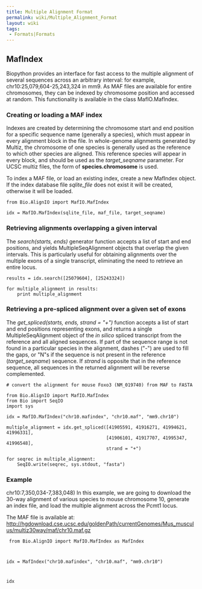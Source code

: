 ```yaml
---
title: Multiple Alignment Format
permalink: wiki/Multiple_Alignment_Format
layout: wiki
tags:
 - Formats|Formats
---
```


MafIndex
--------

Biopython provides an interface for fast access to the multiple
alignment of several sequences across an arbitrary interval: for
example, chr10:25,079,604-25,243,324 in mm9. As MAF files are available
for entire chromosomes, they can be indexed by chromosome position and
accessed at random. This functionality is available in the class
MafIO.MafIndex.

### Creating or loading a MAF index

Indexes are created by determining the chromosome start and end position
for a specific sequence name (generally a species), which must appear in
every alignment block in the file. In whole-genome alignments generated
by Multiz, the chromosome of one species is generally used as the
reference to which other species are aligned. This reference species
will appear in every block, and should be used as the *target\_seqname*
parameter. For UCSC multiz files, the form of **species.chromosome** is
used.

To index a MAF file, or load an existing index, create a new MafIndex
object. If the index database file *sqlite\_file* does not exist it will
be created, otherwise it will be loaded.

    from Bio.AlignIO import MafIO.MafIndex

    idx = MafIO.MafIndex(sqlite_file, maf_file, target_seqname)

### Retrieving alignments overlapping a given interval

The *search(starts, ends)* generator function accepts a list of start
and end positions, and yields MultipleSeqAlignment objects that overlap
the given intervals. This is particularly useful for obtaining
alignments over the multiple exons of a single transcript, eliminating
the need to retrieve an entire locus.

    results = idx.search([25079604], [25243324])

    for multiple_alignment in results:
        print multiple_alignment

### Retrieving a pre-spliced alignment over a given set of exons

The *get\_spliced(starts, ends, strand = "+")* function accepts a list
of start and end positions representing exons, and returns a single
MultipleSeqAlignment object of the *in silico* spliced transcript from
the reference and all aligned sequences. If part of the sequence range
is not found in a particular species in the alignment, dashes ("-") are
used to fill the gaps, or "N"s if the sequence is not present in the
reference (*target\_seqname*) sequence. If *strand* is opposite that in
the reference sequence, all sequences in the returned alignment will be
reverse complemented.

    # convert the alignment for mouse Foxo3 (NM_019740) from MAF to FASTA

    from Bio.AlignIO import MafIO.MafIndex
    from Bio import SeqIO
    import sys

    idx = MafIO.MafIndex("chr10.mafindex", "chr10.maf", "mm9.chr10")

    multiple_alignment = idx.get_spliced([41905591, 41916271, 41994621, 41996331],
                                         [41906101, 41917707, 41995347, 41996548],
                                         strand = "+")

    for seqrec in multiple_alignment:
        SeqIO.write(seqrec, sys.stdout, "fasta")

### Example

chr10:7,350,034-7,383,048) In this example, we are going to download the
30-way alignment of various species to mouse chromosome 10, generate an
index file, and load the multiple alignment across the Pcmt1 locus.

The MAF file is available at:
<http://hgdownload.cse.ucsc.edu/goldenPath/currentGenomes/Mus_musculus/multiz30way/maf/chr10.maf.gz>

<code> from Bio.AlignIO import MafIO.MafIndex as MafIndex

idx = MafIndex("chr10.mafindex", "chr10.maf", "mm9.chr10")

idx
